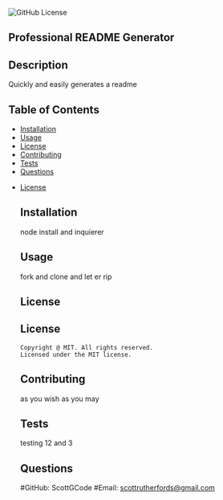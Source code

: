  ![GitHub License](https://img.shields.io/badge/license-MIT-brightgreen.svg)

  ## Professional README Generator

  
  ## Description 

  Quickly and easily generates a readme

  
  ## Table of Contents

- [Installation](#installation)
- [Usage](#usage)
- [License](#license)
- [Contributing](#contributing)
- [Tests](#tests)
- [Questions](#questions)

* [License](#license)


  ## Installation

  node install and inquierer

  
  ## Usage

  fork and clone and let er rip

 
  ## License 

  ## License
      Copyright @ MIT. All rights reserved.
      Licensed under the MIT license.

  
  ## Contributing
  
  as you wish as you may

  
  ## Tests

  testing 12 and 3

  
  ## Questions 

  #GitHub: ScottGCode
  #Email: scottrutherfords@gmail.com

